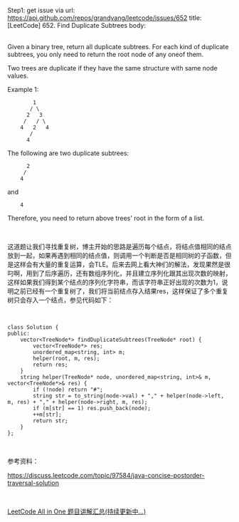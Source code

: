 Step1: get issue via url: https://api.github.com/repos/grandyang/leetcode/issues/652 
 title:[LeetCode] 652. Find Duplicate Subtrees 
 body:  
  

Given a binary tree, return all duplicate subtrees. For each kind of duplicate subtrees, you only need to return the root node of any oneof them.

Two trees are duplicate if they have the same structure with same node values.

Example 1: 
    
    
            1
           / \
          2   3
         /   / \
        4   2   4
           /
          4
    

The following are two duplicate subtrees: 
    
    
          2
         /
        4
    

and 
    
    
        4
    

Therefore, you need to return above trees' root in the form of a list. 

 

这道题让我们寻找重复树，博主开始的思路是遍历每个结点，将结点值相同的结点放到一起，如果再遇到相同的结点值，则调用一个判断是否是相同树的子函数，但是这样会有大量的重复运算，会TLE。后来去网上看大神们的解法，发现果然是很叼啊，用到了后序遍历，还有数组序列化，并且建立序列化跟其出现次数的映射，这样如果我们得到某个结点的序列化字符串，而该字符串正好出现的次数为1，说明之前已经有一个重复树了，我们将当前结点存入结果res，这样保证了多个重复树只会存入一个结点，参见代码如下：

 
    
    
    class Solution {
    public:
        vector<TreeNode*> findDuplicateSubtrees(TreeNode* root) {
            vector<TreeNode*> res;
            unordered_map<string, int> m;
            helper(root, m, res);
            return res;
        }
        string helper(TreeNode* node, unordered_map<string, int>& m, vector<TreeNode*>& res) {
            if (!node) return "#";
            string str = to_string(node->val) + "," + helper(node->left, m, res) + "," + helper(node->right, m, res);
            if (m[str] == 1) res.push_back(node);
            ++m[str];
            return str;
        }
    };

 

参考资料：

<https://discuss.leetcode.com/topic/97584/java-concise-postorder-traversal-solution>

 

[LeetCode All in One 题目讲解汇总(持续更新中...)](http://www.cnblogs.com/grandyang/p/4606334.html)

